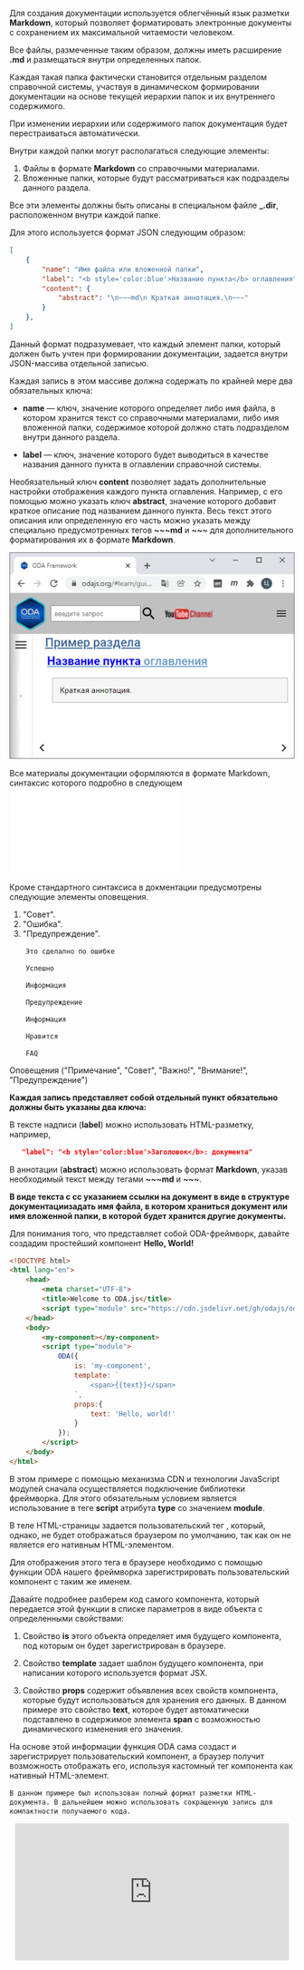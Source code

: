 Для создания документации используется облегчённый язык разметки **Markdown**, который позволяет форматировать электронные документы с сохранением их максимальной читаемости человеком.

Все файлы, размеченные таким образом, должны иметь расширение **.md** и размещаться внутри определенных папок.

Каждая такая папка фактически становится отдельным разделом справочной системы, участвуя в динамическом формировании документации на основе текущей иерархии папок и их внутреннего содержимого.

При изменении иерархии или содержимого папок документация будет перестраиваться автоматически.

Внутри каждой папки могут располагаться следующие элементы:

1. Файлы в формате **Markdown** со справочными материалами.
1. Вложенные папки, которые будут рассматриваться как подразделы данного раздела.

Все эти элементы должны быть описаны в специальном файле **_.dir**, расположенном внутри каждой папке.

Для этого используется формат JSON следующим образом:

```json
[
    {
        "name": "Имя файла или вложенной папки",
        "label": "<b style='color:blue'>Название пункта</b> оглавления",
        "content": {
            "abstract": "\n~~~md\n Краткая аннотация.\n~~~"
        }
    },
]
```

Данный формат подразумевает, что каждый элемент папки, который должен быть учтен при формировании документации,  задается внутри JSON-массива отдельной записью.

Каждая запись в этом массиве должна содержать по крайней мере два обязательных ключа:

* **name** — ключ, значение которого определяет либо имя файла, в котором хранится текст со справочными материалами, либо имя вложенной папки, содержимое которой должно стать подразделом внутри данного раздела.

* **label** — ключ, значение которого будет выводиться в качестве названия данного пункта в оглавлении справочной системы.

Необязательный ключ **content** позволяет задать дополнительные настройки отображения каждого пункта оглавления. Например, с его помощью можно указать ключ **abstract**, значение которого добавит краткое описание под названием данного пункта. Весь текст этого описания или определенную его часть можно указать между специально предусмотренных тегов **~~~md** и **~~~** для дополнительного форматирования их в формате **Markdown**.


![Фильтрация сообщений](learn/images/help_example.jpg "Пример оглавления раздела")

Все материалы документации оформляются в формате Markdown, синтаксис которого подробно в следующем ![ руководстве](learn/guide/doc-principles/markdown-doc.md "руководстве")

Кроме стандартного синтаксиса в докментации предусмотрены следующие элементы оповещения.

1. "Совет".
1. "Ошибка".
1. "Предупреждение".

```error
    Это сделално по ошибке
```

```success
    Успешно
```

```info
    Информация
```

```warning
    Предупреждение
```

```help
    Информация
```

```like
    Нравится
```

```faq
    FAQ
```


Оповещения ("Примечание", "Совет", "Важно!", "Внимание!", "Предупреждение")

**Каждая запись представляет собой отдельный пункт обязательно должны быть указаны два ключа:**

В тексте надписи (**label**) можно использовать HTML-разметку, например,

```json
   "label": "<b style='color:blue'>Заголовок</b>: документа"
```

В аннотации (**abstract**) можно использовать формат **Markdown**, указав необходимый текст между тегами **~~~md** и **~~~**.

**В виде текста с сс указанием ссылки на документ в виде  в структуре документациизадать имя файла, в котором храниться документ или имя вложенной папки, в которой будет хранится другие документы.**

Для понимания того, что представляет собой ODA-фреймворк, давайте создадим простейший компонент **Hello, World!**

```html run_line_edit
<!DOCTYPE html>
<html lang="en">
    <head>
        <meta charset="UTF-8">
        <title>Welcome to ODA.js</title>
        <script type="module" src="https://cdn.jsdelivr.net/gh/odajs/oda/oda.js"></script>
    </head>
    <body>
        <my-component></my-component>
        <script type="module">
            ODA({
                is: 'my-component',
                template: `
                    <span>{{text}}</span>
                `,
                props:{
                    text: 'Hello, world!'
                }
            });
        </script>
    </body>
</html>
```

В этом примере с помощью механизма CDN и технологии JavaScript модулей сначала осуществляется подключение библиотеки фреймворка. Для этого обязательным условием является использование в теге **script** атрибута **type** со значением **module**.

В теле HTML-страницы задается пользовательский тег <my-component>, который, однако, не будет отображаться браузером по умолчанию, так как он не является его нативным HTML-элементом.

Для отображения этого тега в браузере необходимо с помощью функции ODA нашего фреймворка зарегистрировать пользовательский компонент с таким же именем.

Давайте подробнее разберем код самого компонента, который передается этой функции в списке параметров в виде объекта с определенными свойствами:

1. Свойство **is** этого объекта определяет имя будущего компонента, под которым он будет зарегистрирован в браузере.

1. Свойство **template** задает шаблон будущего компонента, при написании которого используется формат JSX.

1. Свойство **props** содержит объявления всех свойств компонента, которые будут использоваться для хранения его данных. В данном примере это свойство **text**, которое будет автоматически подставлено в содержимое элемента **span** с возможностью динамического изменения его значения.

На основе этой информации функция ODA сама создаст и зарегистрирует пользовательский компонент, а браузер получит возможность отображать его, используя кастомный тег компонента как нативный HTML-элемент.

```info_md
В данном примере был использован полный формат разметки HTML-документа. В дальнейшем можно использовать сокращенную запись для компактности получаемого кода.
```

<div style="position:relative;padding-bottom:48%; margin:10px">
    <iframe src="https://www.youtube.com/embed/GpyzBM5bKQ8?start=0" frameborder="0" allow="accelerometer; autoplay; encrypted-media; gyroscope; picture-in-picture" allowfullscreen
    style="position:absolute;width:100%;height:100%;"></iframe>
</div>

